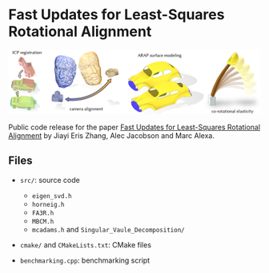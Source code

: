 # Fast Updates for Least-Squares Rotational Alignment
![teaser](teaser.jpg)

Public code release for the paper [Fast Updates for Least-Squares Rotational Alignment](https://www.dgp.toronto.edu/projects/fast-rotation-fitting/) by Jiayi Eris Zhang, Alec Jacobson and Marc Alexa.

## Files
+ `src/`: source code
    + `eigen_svd.h`
    + `horneig.h`
    + `FA3R.h`
    + `MBCM.h`
    + `mcadams.h` and `Singular_Vaule_Decomposition/`

+ `cmake/` and `CMakeLists.txt`: CMake files
+ `benchmarking.cpp`: benchmarking script